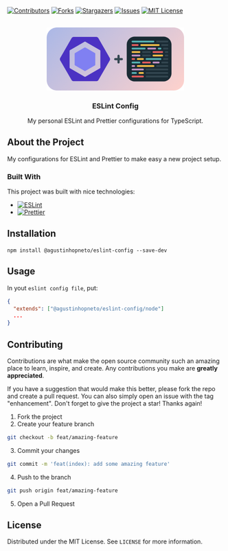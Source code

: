 <!-- PROJECT SHIELDS -->

[![Contributors][contributors-shield]][contributors-url]
[![Forks][forks-shield]][forks-url]
[![Stargazers][stars-shield]][stars-url]
[![Issues][issues-shield]][issues-url]
[![MIT License][license-shield]][license-url]

<!-- PROJECT LOGO -->
<br />
<div align="center">
  <a href="https://github.com/agustinhopneto/morsa">
    <img src=".github/assets/logo.png" alt="Logo" width="320">
  </a>

  <h3 align="center">ESLint Config</h3>

  <p align="center">
    My personal ESLint and Prettier configurations for TypeScript.
  </p>
</div>

<!-- ABOUT THE PROJECT -->

## About the Project

My configurations for ESLint and Prettier to make easy a new project setup.

### Built With

This project was built with nice technologies:

- [![ESLint][ESLint]][ESLint-url]
- [![Prettier][Prettier]][Prettier-url]

<!-- GETTING STARTED -->

## Installation

```
npm install @agustinhopneto/eslint-config --save-dev
```

<!-- USAGE EXAMPLES -->

## Usage

In yout `eslint config file`, put:

```json
{
  "extends": ["@agustinhopneto/eslint-config/node"]
  ...
}
```

<!-- CONTRIBUTING -->

## Contributing

Contributions are what make the open source community such an amazing place to learn, inspire, and create. Any contributions you make are **greatly appreciated**.

If you have a suggestion that would make this better, please fork the repo and create a pull request. You can also simply open an issue with the tag "enhancement".
Don't forget to give the project a star! Thanks again!

1. Fork the project
2. Create your feature branch

```sh
git checkout -b feat/amazing-feature
```

3. Commit your changes

```sh
git commit -m 'feat(index): add some amazing feature'
```

4. Push to the branch

```sh
git push origin feat/amazing-feature
```

5. Open a Pull Request

<!-- LICENSE -->

## License

Distributed under the MIT License. See `LICENSE` for more information.

<!-- MARKDOWN LINKS & IMAGES -->
<!-- https://www.markdownguide.org/basic-syntax/#reference-style-links -->

[contributors-shield]: https://img.shields.io/github/contributors/agustinhopneto/eslint-config.svg?style=for-the-badge
[contributors-url]: https://github.com/agustinhopneto/eslint-config/graphs/contributors
[forks-shield]: https://img.shields.io/github/forks/agustinhopneto/eslint-config.svg?style=for-the-badge
[forks-url]: https://github.com/agustinhopneto/eslint-config/network/members
[stars-shield]: https://img.shields.io/github/stars/agustinhopneto/eslint-config.svg?style=for-the-badge
[stars-url]: https://github.com/agustinhopneto/eslint-config/stargazers
[issues-shield]: https://img.shields.io/github/issues/agustinhopneto/eslint-config.svg?style=for-the-badge
[issues-url]: https://github.com/agustinhopneto/eslint-config/issues
[license-shield]: https://img.shields.io/github/license/agustinhopneto/eslint-config.svg?style=for-the-badge
[license-url]: https://github.com/agustinhopneto/eslint-config/blob/main/LICENSE
[ESLint]: https://img.shields.io/badge/eslint-4A31C3?style=for-the-badge&logo=eslint&logoColor=white
[ESLint-url]: https://eslint.org/
[Prettier]: https://img.shields.io/badge/prettier-EA5E5E?style=for-the-badge&logo=prettier&logoColor=white
[Prettier-url]: https://eslint.org/
